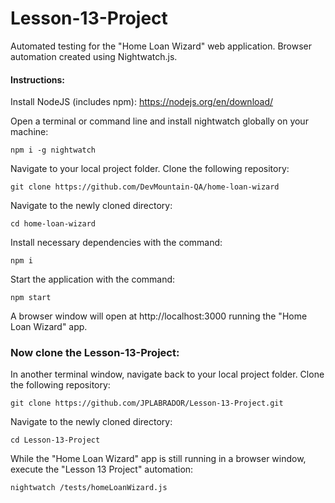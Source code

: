 # Lesson-13-Project
Automated testing for the "Home Loan Wizard" web application. Browser automation created using Nightwatch.js.

#### Instructions:
Install NodeJS (includes npm): https://nodejs.org/en/download/

Open a terminal or command line and install nightwatch globally on your machine:
```
npm i -g nightwatch
```
Navigate to your local project folder.
Clone the following repository: 
```
git clone https://github.com/DevMountain-QA/home-loan-wizard
```
Navigate to the newly cloned directory:
```
cd home-loan-wizard
```
Install necessary dependencies with the command:
```
npm i
```
Start the application with the command:
```
npm start
```
A browser window will open at http://localhost:3000 running the "Home Loan Wizard" app. 

### Now clone the Lesson-13-Project:

In another terminal window, navigate back to your local project folder.
Clone the following repository: 
```
git clone https://github.com/JPLABRADOR/Lesson-13-Project.git
```
Navigate to the newly cloned directory:
```
cd Lesson-13-Project
```
While the "Home Loan Wizard" app is still running in a browser window, execute the "Lesson 13 Project" automation:
```
nightwatch /tests/homeLoanWizard.js
```
